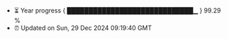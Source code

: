 - ⏳ Year progress { █████████████████████████████▁ } 99.29 %
- ⏰ Updated on Sun, 29 Dec 2024 09:19:40 GMT

